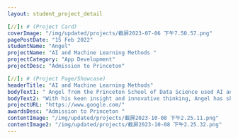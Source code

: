 ```yaml
---
layout: student_project_detail

[//]: # (Project Card)
coverImage: "/img/updated/projects/截屏2023-07-06 下午7.50.57.png"
pagePostDate: "15 Feb 2022"
studentName: "Angel"
projectName: "AI and Machine Learning Methods "
projectCategory: "App Development"
projectDesc: "Admission to Princeton"

[//]: # (Project Page/Showcase)
headerTitle: "AI and Machine Learning Methods"
bodyText1: " Angel from the Princeton School of Data Science used AI and machine learning methods to innovatively improve the way of training big data models, and thus won the gold medal in the Kaggle algorithm competition."
bodyText2: "With his keen insight and innovative thinking, Angel has shown amazing ability in the field of data science. His practical results and competition achievements indicate that he will shine in the field of data science in the future."
projectURL: "https://www.google.com/"
awardsDesc: "Admission to Princeton "
contentImage: "/img/updated/projects/截屏2023-10-08 下午2.25.11.png"
contentImage2: "/img/updated/projects/截屏2023-10-08 下午2.25.32.png"
---
```

